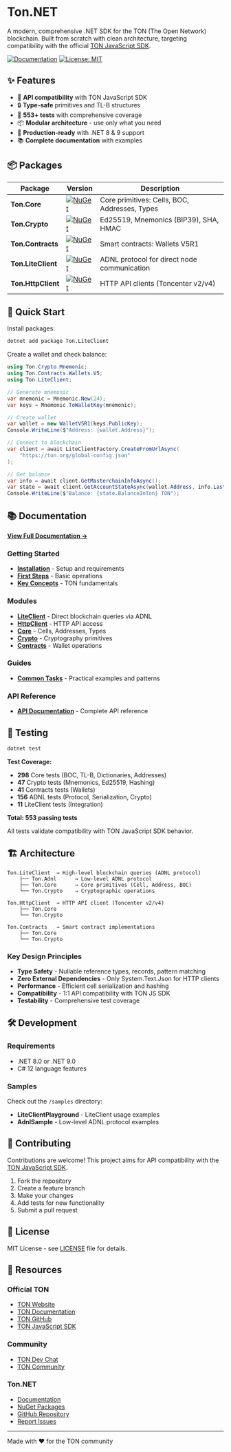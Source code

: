 # Ton.NET

A modern, comprehensive .NET SDK for the TON (The Open Network) blockchain. Built from scratch with clean architecture,
targeting compatibility with the official [TON JavaScript SDK](https://github.com/ton-org/ton).

[![Documentation](https://img.shields.io/badge/docs-online-blue)](https://dzeta-tech.github.io/Ton.Net/)
[![License: MIT](https://img.shields.io/badge/License-MIT-yellow.svg)](LICENSE)

## ✨ Features

- 🎯 **API compatibility** with TON JavaScript SDK
- 🔒 **Type-safe** primitives and TL-B structures
- 🧪 **553+ tests** with comprehensive coverage
- 📦 **Modular architecture** - use only what you need
- 🚀 **Production-ready** with .NET 8 & 9 support
- 📚 **Complete documentation** with examples

## 📦 Packages

| Package            | Version                                                                                                       | Description                                   |
|--------------------|---------------------------------------------------------------------------------------------------------------|-----------------------------------------------|
| **Ton.Core**       | [![NuGet](https://img.shields.io/nuget/v/Ton.Core.svg)](https://www.nuget.org/packages/Ton.Core/)             | Core primitives: Cells, BOC, Addresses, Types |
| **Ton.Crypto**     | [![NuGet](https://img.shields.io/nuget/v/Ton.Crypto.svg)](https://www.nuget.org/packages/Ton.Crypto/)         | Ed25519, Mnemonics (BIP39), SHA, HMAC         |
| **Ton.Contracts**  | [![NuGet](https://img.shields.io/nuget/v/Ton.Contracts.svg)](https://www.nuget.org/packages/Ton.Contracts/)   | Smart contracts: Wallets V5R1                 |
| **Ton.LiteClient** | [![NuGet](https://img.shields.io/nuget/v/Ton.LiteClient.svg)](https://www.nuget.org/packages/Ton.LiteClient/) | ADNL protocol for direct node communication   |
| **Ton.HttpClient** | [![NuGet](https://img.shields.io/nuget/v/Ton.HttpClient.svg)](https://www.nuget.org/packages/Ton.HttpClient/) | HTTP API clients (Toncenter v2/v4)            |

## 🚀 Quick Start

Install packages:

```bash
dotnet add package Ton.LiteClient
```

Create a wallet and check balance:

```csharp
using Ton.Crypto.Mnemonic;
using Ton.Contracts.Wallets.V5;
using Ton.LiteClient;

// Generate mnemonic
var mnemonic = Mnemonic.New(24);
var keys = Mnemonic.ToWalletKey(mnemonic);

// Create wallet
var wallet = new WalletV5R1(keys.PublicKey);
Console.WriteLine($"Address: {wallet.Address}");

// Connect to blockchain
var client = await LiteClientFactory.CreateFromUrlAsync(
    "https://ton.org/global-config.json"
);

// Get balance
var info = await client.GetMasterchainInfoAsync();
var state = await client.GetAccountStateAsync(wallet.Address, info.Last);
Console.WriteLine($"Balance: {state.BalanceInTon} TON");
```

## 📚 Documentation

**[View Full Documentation →](https://dzeta-tech.github.io/Ton.Net/)**

### Getting Started

- **[Installation](https://dzeta-tech.github.io/Ton.Net/docs/getting-started/installation.html)** - Setup and
  requirements
- **[First Steps](https://dzeta-tech.github.io/Ton.Net/docs/getting-started/first-steps.html)** - Basic operations
- **[Key Concepts](https://dzeta-tech.github.io/Ton.Net/docs/getting-started/key-concepts.html)** - TON fundamentals

### Modules

- **[LiteClient](https://dzeta-tech.github.io/Ton.Net/docs/modules/liteclient/overview.html)** - Direct blockchain
  queries via ADNL
- **[HttpClient](https://dzeta-tech.github.io/Ton.Net/docs/modules/httpclient/overview.html)** - HTTP API access
- **[Core](https://dzeta-tech.github.io/Ton.Net/docs/modules/core/overview.html)** - Cells, Addresses, Types
- **[Crypto](https://dzeta-tech.github.io/Ton.Net/docs/modules/crypto/overview.html)** - Cryptography primitives
- **[Contracts](https://dzeta-tech.github.io/Ton.Net/docs/modules/contracts/overview.html)** - Wallet operations

### Guides

- **[Common Tasks](https://dzeta-tech.github.io/Ton.Net/docs/guides/overview.html)** - Practical examples and patterns

### API Reference

- **[API Documentation](https://dzeta-tech.github.io/Ton.Net/api/index.html)** - Complete API reference

## 🧪 Testing

```bash
dotnet test
```

**Test Coverage:**

- **298** Core tests (BOC, TL-B, Dictionaries, Addresses)
- **47** Crypto tests (Mnemonics, Ed25519, Hashing)
- **41** Contracts tests (Wallets)
- **156** ADNL tests (Protocol, Serialization, Crypto)
- **11** LiteClient tests (Integration)

**Total: 553 passing tests**

All tests validate compatibility with TON JavaScript SDK behavior.

## 🏗️ Architecture

```
Ton.LiteClient  → High-level blockchain queries (ADNL protocol)
    ├── Ton.Adnl      → Low-level ADNL protocol
    ├── Ton.Core      → Core primitives (Cell, Address, BOC)
    └── Ton.Crypto    → Cryptographic operations

Ton.HttpClient  → HTTP API client (Toncenter v2/v4)
    ├── Ton.Core
    └── Ton.Crypto

Ton.Contracts   → Smart contract implementations
    ├── Ton.Core
    └── Ton.Crypto
```

### Key Design Principles

- **Type Safety** - Nullable reference types, records, pattern matching
- **Zero External Dependencies** - Only System.Text.Json for HTTP clients
- **Performance** - Efficient cell serialization and hashing
- **Compatibility** - 1:1 API compatibility with TON JS SDK
- **Testability** - Comprehensive test coverage

## 🛠️ Development

### Requirements

- .NET 8.0 or .NET 9.0
- C# 12 language features

### Samples

Check out the `/samples` directory:

- **LiteClientPlayground** - LiteClient usage examples
- **AdnlSample** - Low-level ADNL protocol examples

## 🤝 Contributing

Contributions are welcome! This project aims for API compatibility with
the [TON JavaScript SDK](https://github.com/ton-org/ton).

1. Fork the repository
2. Create a feature branch
3. Make your changes
4. Add tests for new functionality
5. Submit a pull request

## 📄 License

MIT License - see [LICENSE](LICENSE) file for details.

## 🔗 Resources

### Official TON

- [TON Website](https://ton.org/)
- [TON Documentation](https://docs.ton.org/)
- [TON GitHub](https://github.com/ton-blockchain/ton)
- [TON JavaScript SDK](https://github.com/ton-org/ton)

### Community

- [TON Dev Chat](https://t.me/tondev_eng)
- [TON Community](https://t.me/toncoin)

### Ton.NET

- [Documentation](https://dzeta-tech.github.io/Ton.Net/)
- [NuGet Packages](https://www.nuget.org/profiles/Ton.NET)
- [GitHub Repository](https://github.com/your-org/Ton.NET)
- [Report Issues](https://github.com/your-org/Ton.NET/issues)

---

Made with ❤️ for the TON community
